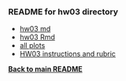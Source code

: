 ### README for hw03 directory

+ [hw03 md](https://github.com/oktokat/STAT545-hw-harper-kaitlyn/blob/master/hw03/hw03.md)
+ [hw03 Rmd](https://github.com/oktokat/STAT545-hw-harper-kaitlyn/blob/master/hw03/hw03.Rmd)
+ [all plots](https://github.com/oktokat/STAT545-hw-harper-kaitlyn/tree/master/hw03/hw03_files/figure-markdown_github-ascii_identifiers)
+ [HW03 instructions and rubric](http://stat545.com/hw03_dplyr-and-more-ggplot2.html)

**[Back to main README](https://github.com/oktokat/STAT545-hw-harper-kaitlyn)**